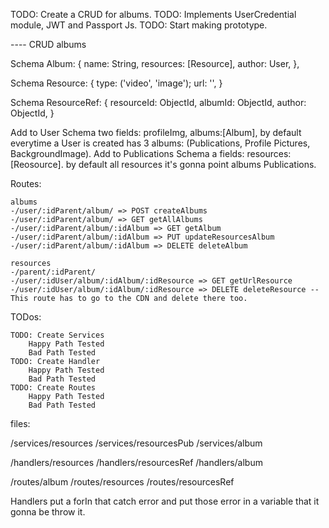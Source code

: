 TODO: Create a CRUD for albums.
TODO: Implements UserCredential module, JWT and Passport Js.
TODO: Start making prototype.

---- CRUD albums

Schema Album: {
    name: String,
    resources: [Resource],
    author: User,
},

Schema Resource: {
    type: ('video', 'image');
    url: '',
}

Schema ResourceRef: {
    resourceId: ObjectId,
    albumId: ObjectId,
    author: ObjectId,
    }

Add to User Schema two fields: profileImg, albums:[Album], by default everytime a User is created has 3 albums: (Publications, Profile Pictures, BackgroundImage).
Add to Publications Schema a fields: resources: [Reosource]. by default all resources it's gonna point albums Publications.

Routes:

    albums
    -/user/:idParent/album/ => POST createAlbums
    -/user/:idParent/album/ => GET getAllAlbums
    -/user/:idParent/album/:idAlbum => GET getAlbum
    -/user/:idParent/album/:idAlbum => PUT updateResourcesAlbum
    -/user/:idParent/album/:idAlbum => DELETE deleteAlbum

    resources
    -/parent/:idParent/
    -/user/:idUser/album/:idAlbum/:idResource => GET getUrlResource
    -/user/:idUser/album/:idAlbum/:idResource => DELETE deleteResource -- This route has to go to the CDN and delete there too.

TODos:

    TODO: Create Services 
        Happy Path Tested
        Bad Path Tested
    TODO: Create Handler
        Happy Path Tested
        Bad Path Tested
    TODO: Create Routes
        Happy Path Tested
        Bad Path Tested

files:

/services/resources
/services/resourcesPub
/services/album

/handlers/resources
/handlers/resourcesRef
/handlers/album

/routes/album
/routes/resources
/routes/resourcesRef


Handlers put a forIn that catch error and put those error in a variable that it gonna be throw it.